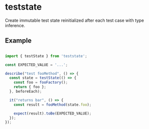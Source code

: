 # teststate

Create immutable test state reinitialized after each test case with type inference.

## Example

```ts

import { testState } from 'teststate';

const EXPECTED_VALUE = '...';

describe("test fooMethod", () => {
  const state = testState(() => {
    const foo = fooFactory();
    return { foo };
  }, beforeEach);

  it("returns bar", () => {
    const result = fooMethod(state.foo);

    expect(result).toBe(EXPECTED_VALUE);
  });
});
```
